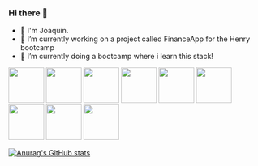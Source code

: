 ### Hi there 👋
- 👋 I'm Joaquin.
- 🔭 I’m currently working on a project called FinanceApp for the Henry bootcamp
-  🌱 I’m currently doing a bootcamp where i learn this stack!
<div>
  <img src="https://cdn.worldvectorlogo.com/logos/html5.svg" width="70" height="70" display="inline" margin="20px"/>
  
  <img src="https://cdn.worldvectorlogo.com/logos/css-5.svg" width="70" height="70" display="inline" margin="20px"/>

  <img src="https://cdn.worldvectorlogo.com/logos/logo-javascript.svg" width="70" height="70" display="inline" margin="20px"/>
  
  <img src="https://www.vectorlogo.zone/logos/reactjs/reactjs-icon.svg" width="70" height="70" display="inline" margin-right="20px"/>
  
  <img src="https://cdn.worldvectorlogo.com/logos/redux.svg" width="70" height="70" display="inline" margin="20px"/>
  
  <img src="https://cdn.worldvectorlogo.com/logos/nodejs-icon.svg" width="70" height="70" display="inline" margin="20px"/>
  
  <img src="https://cdn.worldvectorlogo.com/logos/postgresql.svg" width="70" height="70" display="inline" margin="20px"/>
  
  <img src="https://cdn.worldvectorlogo.com/logos/sequelize.svg" width="70" height="70" display="inline" margin="20px"/>
  
  <img src="  https://cdn.worldvectorlogo.com/logos/git.svg" width="70" height="70" display="inline" margin="20px"/>
</div>


[![Anurag's GitHub stats](https://github-readme-stats.vercel.app/api?username=joaquinbian)](https://github.com/joaquinbian/github-readme-stats)
<!--
**joaquinbian/joaquinbian** is a ✨ _special_ ✨ repository because its `README.md` (this file) appears on your GitHub profile.

Here are some ideas to get you started:

- 🔭 I’m currently working on ...
- 🌱 I’m currently learning ...
- 👯 I’m looking to collaborate on ...
- 🤔 I’m looking for help with ...
- 💬 Ask me about ...
- 📫 How to reach me: ...
- 😄 Pronouns: ...
- ⚡ Fun fact: ...
-->
